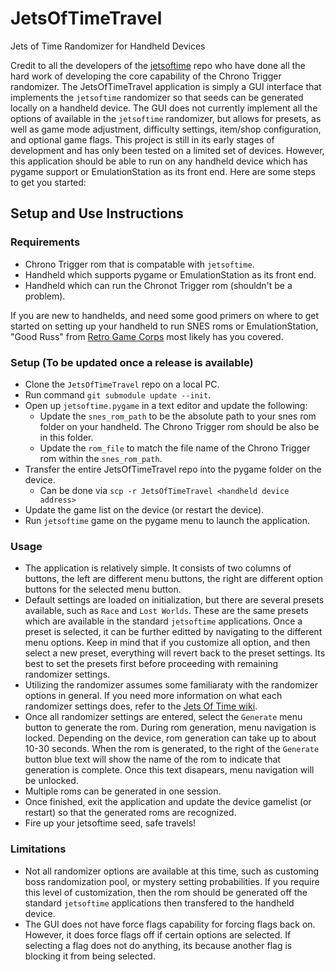 # JetsOfTimeTravel
Jets of Time Randomizer for Handheld Devices

Credit to all the developers of the [jetsoftime](https://github.com/Pseudoarc/jetsoftime/tree/master) repo who have done all the hard work of developing the core capability of the Chrono Trigger randomizer. The JetsOfTimeTravel application is simply a GUI interface that implements the `jetsoftime` randomizer so that seeds can be generated locally on a handheld device.  The GUI does not currently implement all the options of available in the `jetsoftime` randomizer, but allows for presets, as well as game mode adjustment, difficulty settings, item/shop configuration, and optional game flags. This project is still in its early stages of development and has only been tested on a limited set of devices.  However, this application should be able to run on any handheld device which has pygame support or EmulationStation as its front end.  Here are some steps to get you started:

## Setup and Use Instructions

### Requirements
- Chrono Trigger rom that is compatable with `jetsoftime`.
- Handheld which supports pygame or EmulationStation as its front end.
- Handheld which can run the Chronot Trigger rom (shouldn't be a problem).

If you are new to handhelds, and need some good primers on where to get started on setting up your handheld to run SNES roms or EmulationStation, "Good Russ" from [Retro Game Corps](https://retrogamecorps.com/category/guides/) most likely has you covered.  


### Setup (To be updated once a release is available)
- Clone the `JetsOfTimeTravel` repo on a local PC.
- Run command `git submodule update --init`.
- Open up `jetsoftime.pygame` in a text editor and update the following:
    - Update the `snes_rom_path` to be the absolute path to your snes rom folder on your handheld.  The Chrono Trigger rom should be also be in this folder.
    - Update the `rom_file` to match the file name of the Chrono Trigger rom within the `snes_rom_path`.
- Transfer the entire JetsOfTimeTravel repo into the pygame folder on the device.
    - Can be done via `scp -r JetsOfTimeTravel <handheld device address>`
- Update the game list on the device (or restart the device).
- Run `jetsoftime` game on the pygame menu to launch the application.

### Usage
- The application is relatively simple.  It consists of two columns of buttons, the left are different menu buttons, the right are different option buttons for the selected menu button.
- Default settings are loaded on initialization, but there are several presets available, such as `Race` and `Lost Worlds`.  These are the same presets which are available in the standard `jetsoftime` applications.  Once a preset is selected, it can be further editted by navigating to the different menu options.  Keep in mind that if you customize all option, and then select a new preset, everything will revert back to the preset settings.  Its best to set the presets first before proceeding with remaining randomizer settings.
- Utilizing the randomizer assumes some familiaraty with the randomizer options in general.  If you need more information on what each randomizer settings does, refer to the [Jets Of Time wiki](https://www.wiki.ctjot.com/doku.php?id=flags).
- Once all randomizer settings are entered, select the `Generate` menu button to generate the rom.  During rom generation, menu navigation is locked.  Depending on the device, rom generation can take up to about 10-30 seconds.  When the rom is generated, to the right of the `Generate` button blue text will show the name of the rom to indicate that generation is complete.  Once this text disapears, menu navigation will be unlocked.
- Multiple roms can be generated in one session.
- Once finished, exit the application and update the device gamelist (or restart) so that the generated roms are recognized.
- Fire up your jetsoftime seed, safe travels!

### Limitations
- Not all randomizer options are available at this time, such as customing boss randomization pool, or mystery setting probabilities.  If you require this level of customization, then the rom should be generated off the standard `jetsoftime` applications then transfered to the handheld device.
- The GUI does not have force flags capability for forcing flags back on.  However, it does force flags off if certain options are selected.  If selecting a flag does not do anything, its because another flag is blocking it from being selected.
